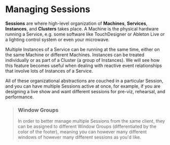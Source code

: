 # Managing Sessions

**Sessions** are where high-level organization of **Machines**, **Services**, **Instances**, and **Clusters** takes place.
A Machine is the physical hardware running a Service, e.g. some software like TouchDesigner or Ableton Live or a lighting control system or even your microwave.

Multiple Instances of a Service can be running at the same time, either on the same Machine or different Machines.
Instances can be treated individually or as part of a Cluster (a group of Instances). We will see how this feature becomes useful when dealing with reactive event relationships that involve lots of Instances of a Service.

All of these organizational abstractions are couched in a particular Session, and you can have multiple Sessions active at once, for example, if you are designing a live show and want different sessions for pre-viz, rehearsal, and performance.  

> ### Window Groups
> In order to better manage multiple Sessions from the same client, they can be assigned to different Window Groups (differentiated by the color of the footer), meaning you can however many different windows of however many different sessions as you'd like.